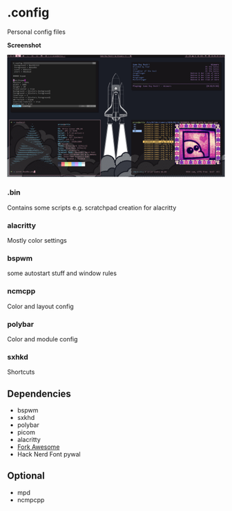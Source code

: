 # .config

Personal config files 

**Screenshot**

![Screenshot](/screenshot/deadbe.png)


### .bin
Contains some scripts e.g. scratchpad creation for alacritty

### alacritty
Mostly color settings

### bspwm
some autostart stuff and window rules

### ncmcpp
Color and layout config

### polybar
Color and module config

### sxhkd
Shortcuts

## Dependencies
* bspwm
* sxkhd
* polybar
* picom
* alacritty
* [Fork Awesome](https://forkaweso.me/Fork-Awesome/)
* Hack Nerd Font
  pywal

## Optional
* mpd
* ncmpcpp

